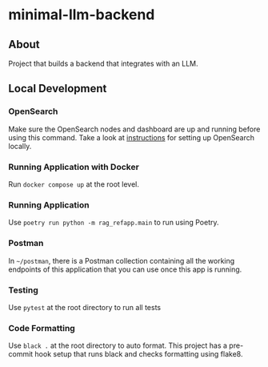 # minimal-llm-backend

## About 
Project that builds a backend that integrates with an LLM.

## Local Development

### OpenSearch
Make sure the OpenSearch nodes and dashboard are up and running before using this command. Take a look at [instructions](rag_refapp/api/opensearch/README.md) for
setting up OpenSearch locally.

### Running Application with Docker
Run `docker compose up` at the root level. 

### Running Application
Use `poetry run python -m rag_refapp.main` to run using Poetry.

### Postman
In `~/postman`, there is a Postman collection containing all the working endpoints of this application that you can use
once this app is running.

### Testing
Use `pytest` at the root directory to run all tests

### Code Formatting
Use `black .` at the root directory to auto format. This project
has a pre-commit hook setup that runs black and checks formatting using
flake8. 